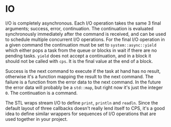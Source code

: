 # IO

I/O is completely asynchronous. Each I/O operation takes the same 3 final arguments; success, error, continuation. The continuation is evaluated synchronously immediately after the command is received, and can be used to schedule multiple concurrent I/O operations. For the final I/O operation in a given command the continuation must be set to `system::async::yield` which either pops a task from the queue or blocks in wait if there are no pending tasks. `yield` does not accept a continuation, and in a block it should not be called with `cps`. It is the final value at the end of a block.

Success is the next command to execute if the task at hand has no result, otherwise it's a function mapping the result to the next command. The failure is a function from the error data to the next command. In the future the error data will probably be a `std::map`, but right now it's just the integer `0`. The continuation is a command.

The STL wraps stream I/O to define `print`, `println` and `readln`. Since the default layout of three callbacks doesn't really lend itself to CPS, it's a good idea to define similar wrappers for sequences of I/O operations that are used together in your project.
